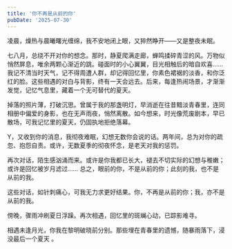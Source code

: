 ```yaml
---
title: '你不再是从前的你'
pubDate: '2025-07-30'
---
```


凌晨，燥热与晨曦曙光缠绵，我不安地闭上眼，又猝然睁开——又是整夜未眠。

七八月，总绕不开对你的想念。那时，静夏爬满走廊，蝉鸣揉碎青涩的风。万物似悄然屏息，唯余两颗心渐近的跳。碰面时的小心翼翼，目光相触后的暗自欢喜…… 我记不清当时天气，记不得周遭人群，却记得回忆里，你素色裙裾的淡香，和你泛红的脸。这些相遇的对白与背影，终有一天会远去。后来，每逢热闹场景，才渐渐发觉，记忆气息里，藏着一个无可替代的夏天。

掉落的照片薄，打破沉思。曾属于我的那盏明灯，早消逝在往昔黯淡青春里，连同相册中偏爱的身影，也在无声雨夜，悄然离散。如今想来，时光像荒废剧本，早已散场，可我记忆里的夏天，仍固执地拒绝落幕。

Y，又收到你的消息，我彻夜难眠，幻想无数你会说的话。两年间，总为对你的疏忽、抱怨自责。或许，无数夏季的彻夜怀念，是老天对我的惩罚。

再次对话，陌生感汹涌而来。或许是你我都已长大，褪去不切实际的幻想与稚嫩；或许是回忆被岁月滤过…… 总之，眼前的你，不是从前的你；此刻的我，也不是从前的我。

这些对话，如针刺痛心，可我无力求更好结果。你，不再是从前的你；我，亦不是从前的我。

傍晚，骤雨冲刷夏日浮躁。再次相遇，回忆里的斑斓心动，已踪影难寻。

相遇未逢月光，你我在黎明破晓前分别。那些埋在青春里的遗憾，随暴雨落下，浸没最后一个夏天 。